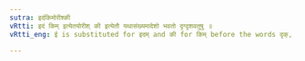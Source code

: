 ```yaml
---
sutra: इदंकिमोरीश्की
vRtti: इदं किम् इत्येतयोरीश् की इत्येतौ यथासंख्यमादेशो भवतो दृग्दृशवतुषु ॥
vRtti_eng: ई is substituted for इदम् and की for किम् before the words दृक्, दृश and the affix वत् ॥

---
```

